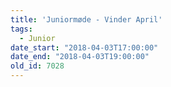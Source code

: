 ```yaml
---
title: 'Juniormøde - Vinder April'
tags:
  - Junior
date_start: "2018-04-03T17:00:00"
date_end: "2018-04-03T19:00:00"
old_id: 7028
---
```

